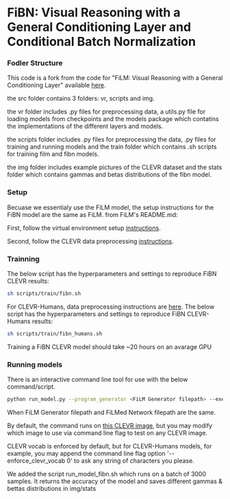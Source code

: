 # FiBN: Visual Reasoning with a General Conditioning Layer and Conditional Batch Normalization

### Fodler Structure

This code is a fork from the code for "FiLM: Visual Reasoning with a General Conditioning Layer" available [here](https://github.com/ethanjperez/film).

the src folder contains 3 folders: vr, scripts and img.

the vr folder includes .py files for preprocessing data, a utils.py file for loading models from checkpoints
and the models package which contatins the implementations of the different layers and models.

the scripts folder includes .py files for preprocessing the data, .py files for training and running models 
and  the train folder which contains .sh scripts for training film and fibn models.

the img folder includes example pictures of the CLEVR dataset and the stats folder which contains gammas and betas distributions of the fibn model.

### Setup
Becuase we essentialy use the FiLM model, the setup instructions for the FiBN model are the same as FiLM.
from FiLM's README.md:

First, follow the virtual environment setup [instructions](https://github.com/facebookresearch/clevr-iep#setup).

Second, follow the CLEVR data preprocessing [instructions](https://github.com/facebookresearch/clevr-iep/blob/master/TRAINING.md#preprocessing-clevr).

### Trainning
The below script has the hyperparameters and settings to reproduce FiBN CLEVR results:
```bash
sh scripts/train/fibn.sh
```
For CLEVR-Humans, data preprocessing instructions are [here](https://github.com/facebookresearch/clevr-iep/blob/master/TRAINING.md#preprocessing-clevr-humans).
The below script has the hyperparameters and settings to reproduce FiBN CLEVR-Humans results:
```bash
sh scripts/train/fibn_humans.sh
```
Training a FiBN CLEVR model should take ~20 hours on an avarage GPU

### Running models

There is an interactive command line tool for use with the below command/script.
```bash
python run_model.py --program_generator <FiLM Generator filepath> --execution_engine <FiLMed Network filepath>
```
When FiLM Generator filepath and FiLMed Network filepath are the same.

By default, the command runs on [this CLEVR image](img/CLEVR_val_000017.png), but you may modify which image to use via command line flag to test on any CLEVR image.

CLEVR vocab is enforced by default, but for CLEVR-Humans models, for example, you may append the command line flag option 
'--enforce_clevr_vocab 0' to ask any string of characters you please.

We added the script run_model_fibn.sh which runs on a batch of 3000 samples. It returns the accuracy of the model
and saves different gammas & bettas distributions in img/stats
